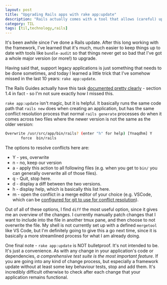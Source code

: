 ```yaml
---
layout: post
title: "Upgrading Rails apps with rake app:update"
description: "Rails actually comes with a tool that allows (careful) upgrading of application configuration."
category: TIL
tags: [til,technology,rails]
---
```


It's been awhile since I've done a Rails update. After this long working with the framework, 
I've learned that it's much, much easier to keep things up to date with tools like `bundle-audit`
so that things never get so bad that I've got a whole major version (or more!) to upgrade.

Having said that, support legacy applications is just something that needs to be done sometimes, and
today I learned a little trick that I've somehow missed in the last 10 years: `rake app:update`.

The Rails Guides actually have this task [documented pretty
clearly](https://guides.rubyonrails.org/upgrading_ruby_on_rails.html#the-update-task) - section 1.4
in fact - so I'm not sure exactly how I missed this.

`rake app:update` isn't magic, but it is helpful. It basically runs the same code path that `rails
new` does when creating an application, but has the same conflict resolution process that normal
`rails generate` processes do when it comes across two files where the newer version is not the same
as the older version:

``` sh
Overwrite /usr/src/app/bin/rails? (enter "h" for help) [Ynaqdhm] Y
       force  bin/rails
```

The options to resolve conflicts here are:

* Y - yes, overwrite
* n - no, keep our version
* a - apply this action to all following files (e.g. when you get to `bin/` you can generally
  overwrite all of those files).
* q - Quit, stop here.
* d - display a diff between the two versions. 
* h - display help, which is basically this list here.
* m - open the conflict in a merge editor of your choice (e.g. VSCode, which can be [configured for
  git to use for conflict resolution](https://stackoverflow.com/a/44549734)).

Out of all of these options, I find `diff` the most useful option, since it gives me an overview of
the changes. I currently manually patch changes that I want to include into the file in another tmux
pane, and then choose to not overwrite the file. My shell is not currently set up with a defined
`mergetool` like VS Code, but I'm definitely going to give this a go next time, since it is
basically a more streamlined process for what I am already doing.

One final note - `rake app:update` is NOT bulletproof. It's not intended to be. It's just a
convenience. As with any change in your application's code or dependencies, _a comprehensive test
suite is the most important feature_. If you are going into any kind of change process, but
especially a framework update without at least some key behaviour tests, stop and add them. It's
incredibly difficult otherwise to check after each change that your application remains functional.


